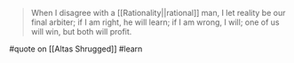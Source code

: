 > When I disagree with a [[Rationality||rational]] man, I let reality be our final arbiter; if I am right, he will learn; if I am wrong, I will; one of us will win, but both will profit.

#quote  on  [[Altas Shrugged]] #learn
